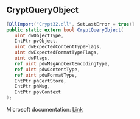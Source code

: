 ## CryptQueryObject

```csharp
[DllImport("Crypt32.dll", SetLastError = true)]
public static extern bool CryptQueryObject(
   uint dwObjectType,
   IntPtr pvObject,
   uint dwExpectedContentTypeFlags,
   uint dwExpectedFormatTypeFlags,
   uint dwFlags,
   ref uint pdwMsgAndCertEncodingType,
   ref uint pdwContentType,
   ref uint pdwFormatType,
   IntPtr phCertStore,
   IntPtr phMsg,
   IntPtr ppvContext
);
```

Microsoft documentation: [Link](https://docs.microsoft.com/en-us/windows/win32/api/wincrypt/nf-wincrypt-cryptqueryobject)
